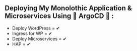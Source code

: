 ## Deploying My Monolothic Application & Microservices Using 🤍 ArgoCD 🤍 :

- Deploy WordPress     = ✔
- Ingress for WP       = ✔
- Deploy Microservices = ✔
- HAP                  = ✔

